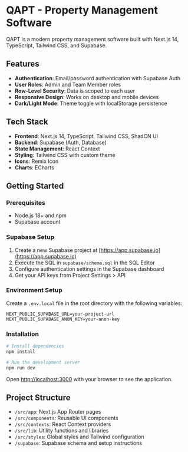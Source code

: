 # QAPT - Property Management Software

QAPT is a modern property management software built with Next.js 14, TypeScript, Tailwind CSS, and Supabase.

## Features

- **Authentication**: Email/password authentication with Supabase Auth
- **User Roles**: Admin and Team Member roles
- **Row-Level Security**: Data is scoped to each user
- **Responsive Design**: Works on desktop and mobile devices
- **Dark/Light Mode**: Theme toggle with localStorage persistence

## Tech Stack

- **Frontend**: Next.js 14, TypeScript, Tailwind CSS, ShadCN UI
- **Backend**: Supabase (Auth, Database)
- **State Management**: React Context
- **Styling**: Tailwind CSS with custom theme
- **Icons**: Remix Icon
- **Charts**: ECharts

## Getting Started

### Prerequisites

- Node.js 18+ and npm
- Supabase account

### Supabase Setup

1. Create a new Supabase project at [https://app.supabase.io](https://app.supabase.io)
2. Execute the SQL in `supabase/schema.sql` in the SQL Editor
3. Configure authentication settings in the Supabase dashboard
4. Get your API keys from Project Settings > API

### Environment Setup

Create a `.env.local` file in the root directory with the following variables:

```
NEXT_PUBLIC_SUPABASE_URL=your-project-url
NEXT_PUBLIC_SUPABASE_ANON_KEY=your-anon-key
```

### Installation

```bash
# Install dependencies
npm install

# Run the development server
npm run dev
```

Open [http://localhost:3000](http://localhost:3000) with your browser to see the application.

## Project Structure

- `/src/app`: Next.js App Router pages
- `/src/components`: Reusable UI components
- `/src/contexts`: React Context providers
- `/src/lib`: Utility functions and libraries
- `/src/styles`: Global styles and Tailwind configuration
- `/supabase`: Supabase schema and setup instructions

